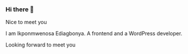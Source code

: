 ### Hi there 👋

Nice to meet you 

 I am Ikponmwenosa Ediagbonya.
 A frontend and a WordPress developer.  

Looking forward to meet you 
